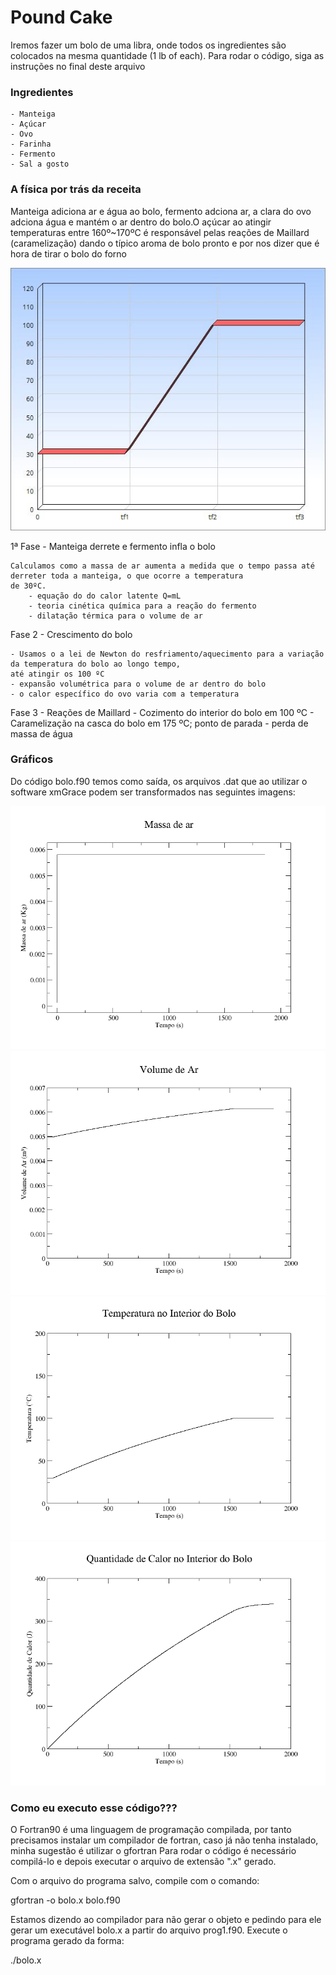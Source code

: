 # Pound Cake
Iremos fazer um bolo de uma libra, onde todos os ingredientes são colocados na mesma quantidade (1 lb of each).
Para rodar o código, siga as instruções no final deste arquivo

### Ingredientes

    - Manteiga
    - Açúcar
    - Ovo
    - Farinha
    - Fermento
    - Sal a gosto
	
### A física por trás da receita
Manteiga adiciona ar e água ao bolo, fermento adciona ar, a clara do ovo adciona água e mantém o ar dentro do bolo.O açúcar ao atingir temperaturas entre 160º~170ºC é responsável pelas reações de Maillard (caramelização) dando o típico aroma de bolo pronto e por nos dizer que é hora de tirar o bolo do forno

![grafico](./imgs/grafico.jpg)

1ª Fase - Manteiga derrete e fermento infla o bolo

    Calculamos como a massa de ar aumenta a medida que o tempo passa até derreter toda a manteiga, o que ocorre a temperatura 
    de 30ºC.
        - equação do do calor latente Q=mL  
        - teoria cinética química para a reação do fermento
        - dilatação térmica para o volume de ar
        
Fase 2 - Crescimento do bolo

    - Usamos o a lei de Newton do resfriamento/aquecimento para a variação da temperatura do bolo ao longo tempo, 
    até atingir os 100 ºC
    - expansão volumétrica para o volume de ar dentro do bolo
    - o calor específico do ovo varia com a temperatura
    
Fase 3 - Reações de Maillard
    - Cozimento do interior do bolo em 100 ºC
    - Caramelização na casca do bolo em 175 ºC; ponto de parada
    - perda de massa de água
    
### Gráficos
Do código bolo.f90 temos como saída, os arquivos .dat que ao utilizar o software xmGrace podem ser transformados nas seguintes imagens:

![grafico](./imgs/g1.png)
![grafico](./imgs/g2.png)
![grafico](./imgs/g3.png)
![grafico](./imgs/g4.png)

### Como eu executo esse código??? 
O Fortran90 é uma linguagem de programação compilada, por tanto precisamos instalar um compilador de fortran, caso já não tenha instalado, 
minha sugestão é utilizar o gfortran
Para rodar o código é necessário compilá-lo e depois executar o arquivo de extensão ".x" gerado.

Com o arquivo do programa salvo, compile com o comando:

  gfortran -o bolo.x bolo.f90

Estamos dizendo ao compilador para não gerar o objeto e pedindo para ele gerar um executável bolo.x a partir do arquivo prog1.f90.
Execute o programa gerado da forma:

  ./bolo.x


